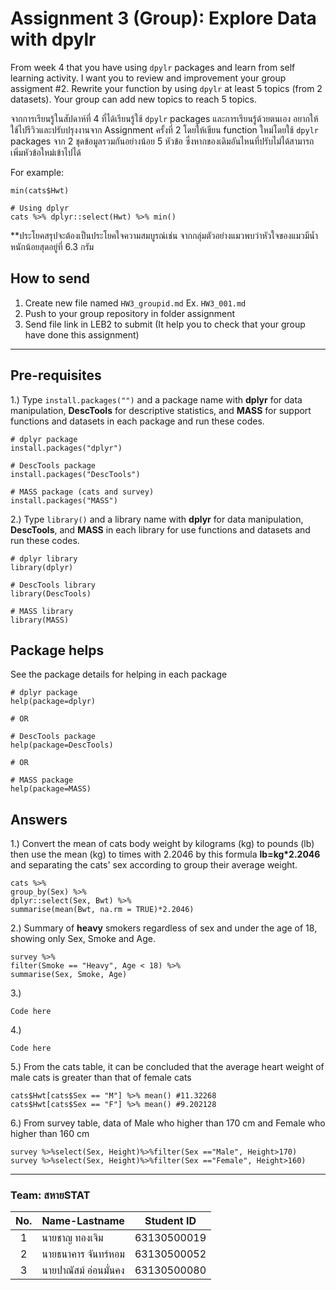 # Assignment 3 (Group): Explore Data with dpylr

From week 4 that you have using `dpylr` packages and learn from self learning activity. I want you to review and improvement your group assigment #2. Rewrite your function by using `dpylr` at least 5 topics (from 2 datasets). Your group can add new topics to reach 5 topics.

จากการเรียนรู้ในสัปดาห์ที่ 4 ที่ได้เรียนรู้ใช้ `dpylr` packages และการเรียนรู้ด้วยตนเอง อยากให้ใช้ไปรีวิวและปรับปรุงงานจาก Assignment ครั้งที่ 2 โดยให้เขียน function ใหม่โดยใช้ `dpylr` packages จาก 2 ชุดข้อมูลรวมกันอย่างน้อย 5 หัวข้อ ซึ่งหากของเดิมอันไหนที่ปรับไม่ได้สามารถเพิ่มหัวข้อใหม่เข้าไปได้

For example:

```{R}
min(cats$Hwt)

# Using dplyr
cats %>% dplyr::select(Hwt) %>% min()
```

\*\*ประโยคสรุปจะต้องเป็นประโยคใจความสมบูรณ์เช่น จากกลุ่มตัวอย่างแมวพบว่าหัวใจของแมวมีน้ำหนักน้อยสุดอยู่ที่ 6.3 กรัม

## How to send

1. Create new file named `HW3_groupid.md` Ex. `HW3_001.md`
2. Push to your group repository in folder assignment
3. Send file link in LEB2 to submit (It help you to check that your group have done this assignment)

---

## Pre-requisites

1.) Type `install.packages("")` and a package name with **dplyr** for data manipulation, **DescTools** for descriptive statistics, and **MASS** for support functions and datasets in each package and run these codes.

```{R}
# dplyr package
install.packages("dplyr")

# DescTools package
install.packages("DescTools")

# MASS package (cats and survey)
install.packages("MASS")
```

2.) Type `library()` and a library name with **dplyr** for data manipulation, **DescTools**, and **MASS** in each library for use functions and datasets and run these codes.

```{R}
# dplyr library
library(dplyr)

# DescTools library
library(DescTools)

# MASS library
library(MASS)
```

## Package helps

See the package details for helping in each package

```{R}
# dplyr package
help(package=dplyr)

# OR

# DescTools package
help(package=DescTools)

# OR

# MASS package
help(package=MASS)
```

## Answers

1.) Convert the mean of cats body weight by kilograms (kg) to pounds (lb) then use the mean (kg) to times with 2.2046 by this formula __lb=kg*2.2046__ and separating the cats' sex according to group their average weight.

```{R}
cats %>%
group_by(Sex) %>%
dplyr::select(Sex, Bwt) %>%
summarise(mean(Bwt, na.rm = TRUE)*2.2046)
```

2.) Summary of __heavy__ smokers regardless of sex and under the age of 18, showing only Sex, Smoke and Age.

```{R}
survey %>%
filter(Smoke == "Heavy", Age < 18) %>%
summarise(Sex, Smoke, Age)
```

3.)

```{R}
Code here
```

4.)

```{R}
Code here
```

5.) From the cats table, it can be concluded that the average heart weight of male cats is greater than that of female cats

```{R}
cats$Hwt[cats$Sex == "M"] %>% mean() #11.32268
cats$Hwt[cats$Sex == "F"] %>% mean() #9.202128
```

6.) From survey table, data of Male who higher than 170 cm and Female who higher than 160 cm

```{R}
survey %>%select(Sex, Height)%>%filter(Sex =="Male", Height>170)
survey %>%select(Sex, Height)%>%filter(Sex =="Female", Height>160)
```

---

### Team: สหายSTAT

| No. | Name-Lastname     | Student ID  |
| :-: | ----------------- | :---------: |
| 1   | นายชาญ ทองเจิม     | 63130500019 |
| 2   | นายธนาคาร จันทร์หอม | 63130500052 |
| 3   | นายปาณัสม์ อ่อนมั่นคง | 63130500080 |
